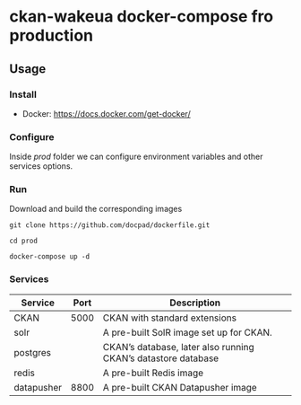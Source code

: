 # ckan-wakeua docker-compose fro production

## Usage

### Install 
- Docker: https://docs.docker.com/get-docker/

### Configure
Inside *prod* folder we can configure environment variables and other services options.

### Run
Download and build the corresponding images
```
git clone https://github.com/docpad/dockerfile.git

cd prod

docker-compose up -d
```
    

### Services

| Service    | Port | Description                                                   |
|------------|------|---------------------------------------------------------------|
| CKAN       | 5000 | CKAN with standard extensions                                 |
| solr       |      | A pre-built SolR image set up for CKAN.                       |
| postgres   |      | CKAN’s database, later also running CKAN’s datastore database |
| redis      |      | A pre-built Redis image                                       |
| datapusher | 8800 | A pre-built CKAN Datapusher image                             |

